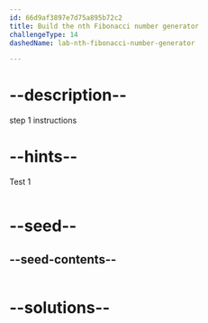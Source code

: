 ```yaml
---
id: 66d9af3897e7d75a895b72c2
title: Build the nth Fibonacci number generator
challengeType: 14
dashedName: lab-nth-fibonacci-number-generator

---
```


# --description--

step 1 instructions

# --hints--

Test 1

```js

```

# --seed--

## --seed-contents--

```js

```

# --solutions--

```js

```
